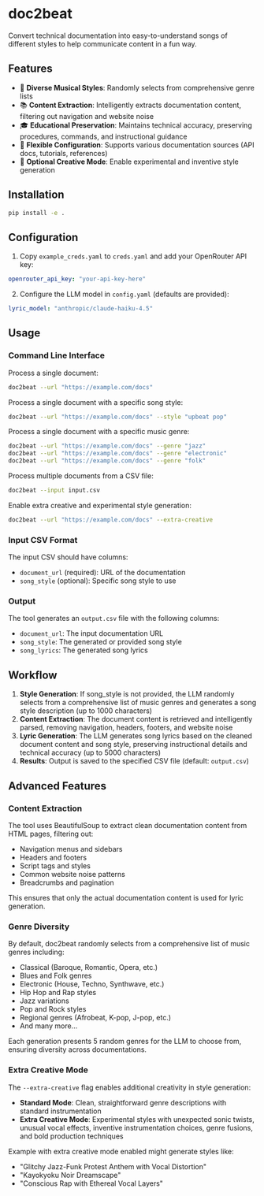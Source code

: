 # doc2beat

Convert technical documentation into easy-to-understand songs of different styles to help communicate content in a fun way.

## Features

- 🎵 **Diverse Musical Styles**: Randomly selects from comprehensive genre lists
- 📚 **Content Extraction**: Intelligently extracts documentation content, filtering out navigation and website noise
- 🎓 **Educational Preservation**: Maintains technical accuracy, preserving procedures, commands, and instructional guidance
- 🔧 **Flexible Configuration**: Supports various documentation sources (API docs, tutorials, references)
- 🎨 **Optional Creative Mode**: Enable experimental and inventive style generation

## Installation

```bash
pip install -e .
```

## Configuration

1. Copy `example_creds.yaml` to `creds.yaml` and add your OpenRouter API key:
```yaml
openrouter_api_key: "your-api-key-here"
```

2. Configure the LLM model in `config.yaml` (defaults are provided):
```yaml
lyric_model: "anthropic/claude-haiku-4.5"
```

## Usage

### Command Line Interface

Process a single document:
```bash
doc2beat --url "https://example.com/docs"
```

Process a single document with a specific song style:
```bash
doc2beat --url "https://example.com/docs" --style "upbeat pop"
```

Process a single document with a specific music genre:
```bash
doc2beat --url "https://example.com/docs" --genre "jazz"
doc2beat --url "https://example.com/docs" --genre "electronic"
doc2beat --url "https://example.com/docs" --genre "folk"
```

Process multiple documents from a CSV file:
```bash
doc2beat --input input.csv
```

Enable extra creative and experimental style generation:
```bash
doc2beat --url "https://example.com/docs" --extra-creative
```

### Input CSV Format

The input CSV should have columns:
- `document_url` (required): URL of the documentation
- `song_style` (optional): Specific song style to use

### Output

The tool generates an `output.csv` file with the following columns:
- `document_url`: The input documentation URL
- `song_style`: The generated or provided song style
- `song_lyrics`: The generated song lyrics

## Workflow

1. **Style Generation**: If song_style is not provided, the LLM randomly selects from a comprehensive list of music genres and generates a song style description (up to 1000 characters)
2. **Content Extraction**: The document content is retrieved and intelligently parsed, removing navigation, headers, footers, and website noise
3. **Lyric Generation**: The LLM generates song lyrics based on the cleaned document content and song style, preserving instructional details and technical accuracy (up to 5000 characters)
4. **Results**: Output is saved to the specified CSV file (default: `output.csv`)

## Advanced Features

### Content Extraction

The tool uses BeautifulSoup to extract clean documentation content from HTML pages, filtering out:
- Navigation menus and sidebars
- Headers and footers
- Script tags and styles
- Common website noise patterns
- Breadcrumbs and pagination

This ensures that only the actual documentation content is used for lyric generation.

### Genre Diversity

By default, doc2beat randomly selects from a comprehensive list of music genres including:
- Classical (Baroque, Romantic, Opera, etc.)
- Blues and Folk genres
- Electronic (House, Techno, Synthwave, etc.)
- Hip Hop and Rap styles
- Jazz variations
- Pop and Rock styles
- Regional genres (Afrobeat, K-pop, J-pop, etc.)
- And many more...

Each generation presents 5 random genres for the LLM to choose from, ensuring diversity across documentations.

### Extra Creative Mode

The `--extra-creative` flag enables additional creativity in style generation:
- **Standard Mode**: Clean, straightforward genre descriptions with standard instrumentation
- **Extra Creative Mode**: Experimental styles with unexpected sonic twists, unusual vocal effects, inventive instrumentation choices, genre fusions, and bold production techniques

Example with extra creative mode enabled might generate styles like:
- "Glitchy Jazz-Funk Protest Anthem with Vocal Distortion"
- "Kayokyoku Noir Dreamscape"
- "Conscious Rap with Ethereal Vocal Layers"

